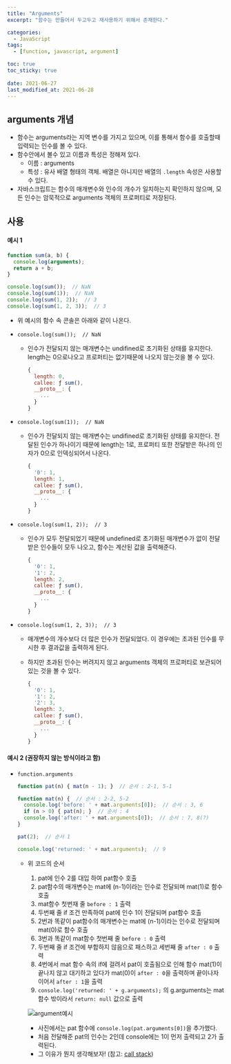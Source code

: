 ```yaml
---
title: "Arguments"
excerpt: "함수는 만들어서 두고두고 재사용하기 위해서 존재한다."

categories:
  - JavaScript
tags:
  - [function, javascript, argument]

toc: true
toc_sticky: true
 
date: 2021-06-27
last_modified_at: 2021-06-28
---
```


## arguments 개념

- 함수는 arguments라는 지역 변수를 가지고 있으며, 이를 통해서 함수를 호출할때 입력되는 인수를 볼 수 있다.
- 함수안에서 볼수 있고 이름과 특성은 정해져 있다.
  - 이름 : arguments
  - 특성 : 유사 배열 형태의 객체. 배열은 아니지만 배열의 `.length` 속성은 사용할 수 있다.
- 자바스크립트는 함수의 매개변수와 인수의 개수가 일치하는지 확인하지 않으며, 모든 인수는 암묵적으로 arguments 객체의 프로퍼티로 저장된다.

## 사용

#### 예시 1
  ```jsx
  function sum(a, b) {
    console.log(arguments);
    return a + b;
  }
  
  console.log(sum());  // NaN
  console.log(sum(1));  // NaN
  console.log(sum(1, 2));  // 3
  console.log(sum(1, 2, 3));  // 3
  ```
  
  - 위 예시의 함수 속 콘솔은 아래와 같이 나온다.
  
  - `console.log(sum());  // NaN`
      - 인수가 전달되지 않는 매개변수는 undifined로 초기화된 상태를 유지한다. length는 0으로나오고 프로퍼티는 없기때문에 나오지 않는것을 볼 수 있다.
      
        ```jsx
        {
          length: 0,
          callee: ƒ sum(),
          __proto__: {
            ...
          }
        }
        ```
      
  - `console.log(sum(1));  // NaN`
      - 인수가 전달되지 않는 매개변수는 undifined로 초기화된 상태를 유지한다. 전달된 인수가 하나이기 때문에 length는 1로, 프로퍼티 또한 전달받은 하나의 인자가 0으로 인덱싱되어서 나온다.
      
        ```jsx
        {
          '0': 1,
          length: 1,
          callee: ƒ sum(),
          __proto__: {
            ...
          }
        }
        ```
      
  - `console.log(sum(1, 2));  // 3`
    - 인수가 모두 전달되었기 때문에 undefined로 초기화된 매개변수가 없이 전달받은 인수들이 모두 나오고, 함수는 계산된 값을 출력해준다. 
      
      ```jsx
      {
        '0': 1,
        '1': 2,
        length: 2,
        callee: ƒ sum(),
        __proto__: {
          ...
        }
      }
      ```
      
  - `console.log(sum(1, 2, 3));  // 3`
      - 매개변수의 개수보다 더 많은 인수가 전달되었다. 이 경우에는 초과된 인수를 무시한 후 결과값을 출력하게 된다.
      - 하지만 초과된 인수는 버려지지 않고 arguments 객체의 프로퍼티로 보관되어있는 것을 볼 수 있다.
      
        ```jsx
        {
          '0': 1,
          '1': 2,
          '2': 3,
          length: 3,
          callee: ƒ sum(),
          __proto__: {
            ...
          }
        }
        ```
      

#### 예시 2 (권장하지 않는 방식이라고 함)
  - `function.arguments`
    ```jsx
    function pat(n) { mat(n - 1); }  // 순서 : 2-1, 5-1
    
    function mat(n) {  // 순서 : 2-2, 5-2
      console.log('before: ' + mat.arguments[0]);  // 순서 : 3, 6
      if (n > 0) { pat(n); }  // 순서 : 4
      console.log('after: ' + mat.arguments[0]);  // 순서 : 7, 8(?)
    }
    
    pat(2);  // 순서 1
    
    console.log('returned: ' + mat.arguments);  // 9
    ```
    
    - 위 코드의 순서
      1. pat에 인수 2를 대입 하여 pat함수 호출 
      2. pat함수의 매개변수는 mat에 (n-1)이라는 인수로 전달되며 mat(1)로 함수 호출 
      3. mat함수 첫번재 줄 `before : 1` 출력 
      4. 두번째 줄 if 조건 만족하여 pat에 인수 1이 전달되며 pat함수 호출 
      5. 2번과 똑같이 pat함수의 매개변수는 mat에 (n-1)이라는 인수로 전달되며 mat(0)로 함수 호출 
      6. 3번과 똑같이 mat함수 첫번째 줄 `before : 0` 출력 
      7. 두번째 줄 if 조건에 부합하지 않음으로 패스하고 세번째 줄 `after : 0` 출력
      8. 4번에서 mat 함수 속의 if에 걸려서 pat이 호출됨으로 인해 함수 mat(1)이 끝나지 않고 대기하고 있다가 mat(0)이 `after : 0`을 출력하며 끝이나자 이어서 `after : 1`을 출력
      9. `console.log('returned: ' + g.arguments);` 의 g.arguments는 mat함수 밖이라서 `return: null` 값으로 출력
      
      ![argument예시](https://user-images.githubusercontent.com/65106740/156092529-13a06ad4-041f-4713-80ff-e954b48c4db6.png)
      - 사진에서는 pat 함수에 `console.log(pat.arguments[0])`을 추가했다.
      - 처음 전달해준 pat의 인수는 2인데 console에는 1이 먼저 출력되고 2가 출력된다. 
      - 그 이유가 뭔지 생각해보자! (참고: [call stack](https://developer.mozilla.org/en-US/docs/Glossary/Call_stack))